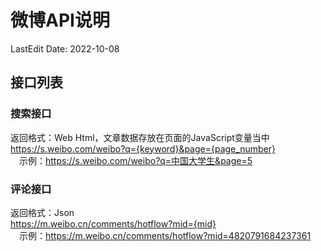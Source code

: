 # 微博API说明
LastEdit Date: 2022-10-08


## 接口列表
### 搜索接口
返回格式：Web Html，文章数据存放在页面的JavaScript变量当中<br>
https://s.weibo.com/weibo?q={keyword}&page={page_number}<br>
&emsp;示例：https://s.weibo.com/weibo?q=中国大学生&page=5

### 评论接口
返回格式：Json<br>
https://m.weibo.cn/comments/hotflow?mid={mid} <br>
&emsp;示例：https://m.weibo.cn/comments/hotflow?mid=4820791684237361
